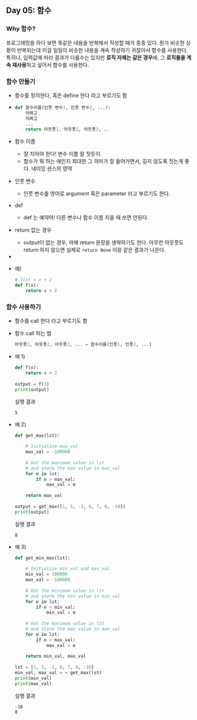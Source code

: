 ## Day 05: 함수



### Why 함수?

프로그래밍을 하다 보면 똑같은 내용을 반복해서 작성할 때가 종종 있다. 뭔가 비슷한 상황이 반복되는데 이걸 일일이 비슷한 내용을 계속 작성하기 귀찮아서 함수를 사용한다. 특히나, 입력값에 따라 결과가 다를수는 있지만 **로직 자체는 같은 경우**에, 그 **로직들을 계속 재사용**하고 싶어서 함수를 사용한다.



### 함수 만들기

- 함수를 정의한다, 혹은 define 한다 라고 부르기도 함

- ```python
  def 함수이름(인풋 변수1, 인풋 변수2, ...):
      어쩌고
      저쩌고
      ...
      return 아웃풋1, 아웃풋2, 아웃풋3, ..
  ```

- 함수 이름

  - 잘 지어야 한다! 변수 이름 잘 짓듯이. 
  - 함수가 뭐 하는 애인지 최대한 그 의미가 잘 들어가면서, 길지 않도록 짓는게 좋다. 네이밍 센스의 영역

- 인풋 변수

  - 인풋 변수를 영어로 argument 혹은 parameter 라고 부르기도 한다.

- def

  - def 는 예약어! 다른 변수나 함수 이름 지을 때 쓰면 안된다.

- return 없는 경우

  - output이 없는 경우, 아예 return 문장을 생략하기도 한다. 아무런 아웃풋도 return 하지 않으면 실제로 `return None` 이랑 같은 결과가 나온다.

- 

- 예)

  ```python
  # f(x) = x + 2
  def f(x):
      return x + 2
  ```



### 함수 사용하기

- 함수를 call 한다 라고 부르기도 함

- 함수 call 하는 법

  ```python
  아웃풋1, 아웃풋2, 아웃풋3, ... = 함수이름(인풋1, 인풋2, ...)
  ```

- 예 1)

  ```python
  def f(x):
      return x + 2
    
  output = f(3)
  print(output)
  ```

  실행 결과

  ```
  5
  ```

- 예 2)

  ```python
  def get_max(lst):
    
      # Initialize max_val
      max_val = -100000
      
      # Get the maximum value in lst
      # and store the max value in max_val
      for e in lst:
          if e > max_val:
              max_val = e
              
      return max_val
    
  output = get_max([1, 5, -3, 8, 7, 0, -10])
  print(output)
  ```

  실행 결과

  ```
  8
  ```

- 예 3)

  ```python
  def get_min_max(lst):
    
      # Initialize min_val and max_val
      min_val = 100000
      max_val = -100000
      
      # Get the minimum value in lst
      # and store the min value in min_val
      for e in lst:
          if e < min_val:
              min_val = e
      
      # Get the maximum value in lst
      # and store the max value in max_val
      for e in lst:
          if e > max_val:
              max_val = e
              
      return min_val, max_val
    
  lst = [1, 5, -3, 8, 7, 0, -10]
  min_val, max_val = = get_max(lst)
  print(min_val)
  print(max_val)
  ```

  실행 결과

  ```
  -10
  8
  ```

